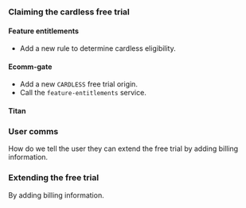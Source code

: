 ### Claiming the cardless free trial
#### Feature entitlements
- Add a new rule to determine cardless eligibility.
#### Ecomm-gate
- Add a new `CARDLESS` free trial origin.
- Call the `feature-entitlements` service.
#### Titan
### User comms
How do we tell the user they can extend the free trial by adding billing information.
### Extending the free trial
By adding billing information.